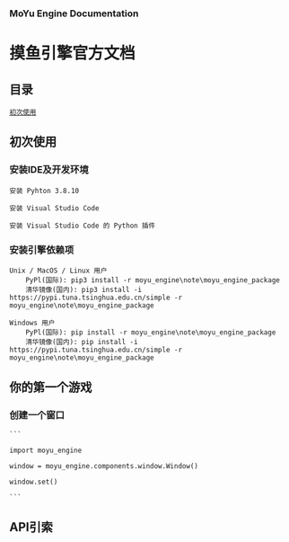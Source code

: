 
### MoYu Engine Documentation
# 摸鱼引擎官方文档

## 目录
[`初次使用`](#FirstTimeUse)

## <span id = 'FirstTimeUse'>初次使用</span>

### 安装IDE及开发环境

    安装 Pyhton 3.8.10

    安装 Visual Studio Code

    安装 Visual Studio Code 的 Python 插件

### 安装引擎依赖项

    Unix / MacOS / Linux 用户
        PyPl(国际): pip3 install -r moyu_engine\note\moyu_engine_package
        清华镜像(国内): pip3 install -i https://pypi.tuna.tsinghua.edu.cn/simple -r moyu_engine\note\moyu_engine_package

    Windows 用户
        PyPl(国际): pip install -r moyu_engine\note\moyu_engine_package
        清华镜像(国内): pip install -i https://pypi.tuna.tsinghua.edu.cn/simple -r moyu_engine\note\moyu_engine_package

## 你的第一个游戏

### 创建一个窗口

    ```

    import moyu_engine

    window = moyu_engine.components.window.Window()

    window.set()

    ```

## API引索